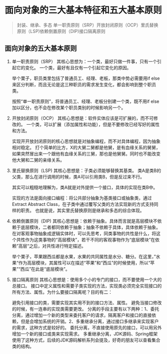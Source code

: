# 面向对象的三大基本特征和五大基本原则

>封装、继承、多态
单一职责原则（SRP）开放封闭原则（OCP）里氏替换原则（LSP)依赖倒置原则（DIP)接口隔离原则

## 面向对象的五大基本原则

1. 单一职责原则（SRP）
    其核心思想为：一个类，最好只做一件事，只有一个引起它的变化。
    一个类，最好有且仅有一个引起它变化的原因。

    举个栗子，职员类里包括了普通员工、经理、老板，那类中势必需要用if else来区分判断，而且无论是这三种职员的需求发生变化，都会影响到整个职员类。

    按照“单一职责原则”，将普通员工、经理、老板分别建一个类，既不用if else加以区分，也不会在修改某个职员类别的时候影响另一个。

2. 开放封闭原则（OCP）
    其核心思想是：软件实体应该是可扩展的，而不可修改的。
    一个类，可以扩展（添加属性和功能），但是不要修改已经写好的属性和方法。

    实现开开放封闭原则的核心思想就是对抽象编程，而不对具体编程，因为抽象相对稳定。
    打个简单的比方，X的大舅二舅都是他舅，是有血缘关系的舅舅，如果突然冒出来一个跟他有血缘关系的三舅，那也是他舅舅。同时也不能改变他大舅和二舅的亲缘关系。

3. 里氏替换原则（LSP)
    其核心思想是：子类必须能够替换其基类。
    类A是类B的父类，那么在进行调用的时候，类A可以引用类B，但是反过来不行。

    其实可以粗糙地理解为，类A就是对外提供一个接口，具体的实现在类B中。

    实现的方法是面向接口编程：将公共部分抽象为基类接口或抽象类，通过Extract Abstract Class，在子类中通过覆写父类的方法实现新的方式支持同样的职责。
    也就是说，其实里氏替换原则是继承和多态的综合体现。

4. 依赖倒置原则（DIP)
    其核心思想是：依赖于抽象。具体而言就是高层模块不依赖于底层模块，二者都同依赖于抽象；抽象不依赖于具体，具体依赖于抽象。
    在对客观事物抽象成逻辑实体时，可以先思考，同类事物的共性是什么，将这个共性作为这类事物的“高层模块”，若干不同的客观事物作为“底层模块”在依赖”高层“之后，对共性进行特定描述。

    举个栗子，苹果跟西瓜都是水果，水果的共同属性是水分、糖分。在这里，”水果“作为高层模块，其属性可以在描述“苹果”和“西瓜”的时候使用，所以“苹果”“西瓜”在此是“底层模块”。

5. 接口隔离原则
    其核心思想是：使用多个小的专门的接口，而不要使用一个大的总接口。
    接口中定义属性和需要子类实现的方法，实现类必须完全实现接口的所有方法、属性。为什么要接口隔离呢？目的有二：

    避免引用接口的类，需要实现其实用不到的接口方法、属性。
    避免当接口修改的时候，有一连串的实现类需要更改。
    分离的手段主要有以下两种：1、委托分离，通过增加一个新的类型来委托客户的请求，隔离客户和接口的直接依赖，但是会增加系统的开销。2、多重继承分离，通过接口多继承来实现客户的需求，这种方式是较好的。
    委托分离，不直接使用原先的接口，可以用另外增加一个新的接口或类来实现需求。
    多重继承分离，JDK源码、Spring框架使用了这种方式，后续的JDK源码解析系列会提及，好奇的朋友可以查看集合类的结构。
